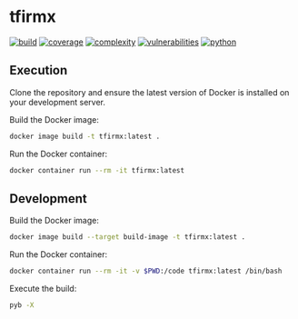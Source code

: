 # tfirmx
[![build](https://github.com/soda480/tfirmx/actions/workflows/main.yml/badge.svg?branch=main)](https://github.com/soda480/tfirmx/actions/workflows/main.yml)
[![coverage](https://img.shields.io/badge/coverage-25.84%25-red)](https://pybuilder.io/)
[![complexity](https://img.shields.io/badge/complexity-Simple:%203-brightgreen)](https://radon.readthedocs.io/en/latest/api.html#module-radon.complexity)
[![vulnerabilities](https://img.shields.io/badge/vulnerabilities-Low-yellow)](https://pypi.org/project/bandit/)
[![python](https://img.shields.io/badge/python-3.9-teal)](https://www.python.org/downloads/)

## Execution

Clone the repository and ensure the latest version of Docker is installed on your development server.

Build the Docker image:
```sh
docker image build -t tfirmx:latest .
```

Run the Docker container:
```sh
docker container run --rm -it tfirmx:latest
```

## Development

Build the Docker image:
```sh
docker image build --target build-image -t tfirmx:latest .
```

Run the Docker container:
```sh
docker container run --rm -it -v $PWD:/code tfirmx:latest /bin/bash
```

Execute the build:
```sh
pyb -X
```